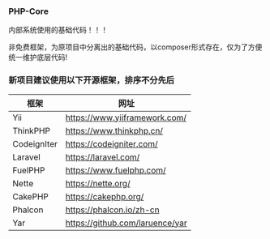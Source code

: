 ### PHP-Core

内部系统使用的基础代码！！！

非免费框架，为原项目中分离出的基础代码，以composer形式存在，仅为了方便统一维护底层代码!




 

### 新项目建议使用以下开源框架，排序不分先后

|  框架   | 网址  |
|  ----  | ----  |
| Yii  | https://www.yiiframework.com/ |
| ThinkPHP | https://www.thinkphp.cn/ |
| CodeignIter  | https://codeigniter.com/ |
| Laravel  | https://laravel.com/ |
| FuelPHP  | https://www.fuelphp.com/ |
| Nette  | https://nette.org/ |
| CakePHP  | https://cakephp.org/ |
| Phalcon  | https://phalcon.io/zh-cn |
| Yar  |  https://github.com/laruence/yar |
  